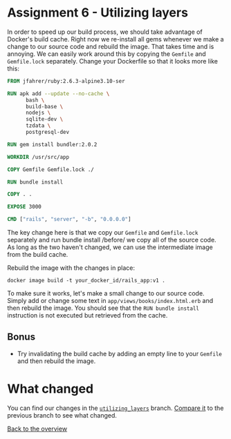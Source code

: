 # Assignment 6 - Utilizing layers
In order to speed up our build process, we should take advantage of Docker's build cache. Right now we re-install all gems whenever we make a change to our source code and rebuild the image. That takes time and is annoying. We can easily work around this by copying the `Gemfile` and `Gemfile.lock` separately. Change your Dockerfile so that it looks more like this:
```Dockerfile
FROM jfahrer/ruby:2.6.3-alpine3.10-ser

RUN apk add --update --no-cache \
      bash \
      build-base \
      nodejs \
      sqlite-dev \
      tzdata \
      postgresql-dev

RUN gem install bundler:2.0.2

WORKDIR /usr/src/app

COPY Gemfile Gemfile.lock ./

RUN bundle install

COPY . .

EXPOSE 3000

CMD ["rails", "server", "-b", "0.0.0.0"]
```

The key change here is that we copy our `Gemfile` and `Gemfile.lock` separately and run bundle install /before/ we copy all of the source code. As long as the two haven't changed, we can use the intermediate image from the build cache.

Rebuild the image with the changes in place:
```
docker image build -t your_docker_id/rails_app:v1 .
```

To make sure it works, let's make a small change to our source code. Simply add or change some text in `app/views/books/index.html.erb` and then rebuild the image. You should see that the `RUN bundle install` instruction is not executed but retrieved from the cache.

## Bonus
* Try invalidating the build cache by adding an empty line to your `Gemfile` and then rebuild the image.


# What changed
You can find our changes in the [`utilizing_layers`](https://github.com/jfahrer/dockerizing_rails/tree/utilizing_layers) branch. [Compare it](https://github.com/jfahrer/dockerizing_rails/compare/integrating_postgres...utilizing_layers) to the previous branch to see what changed.

[Back to the overview](../README.md#assignments)
